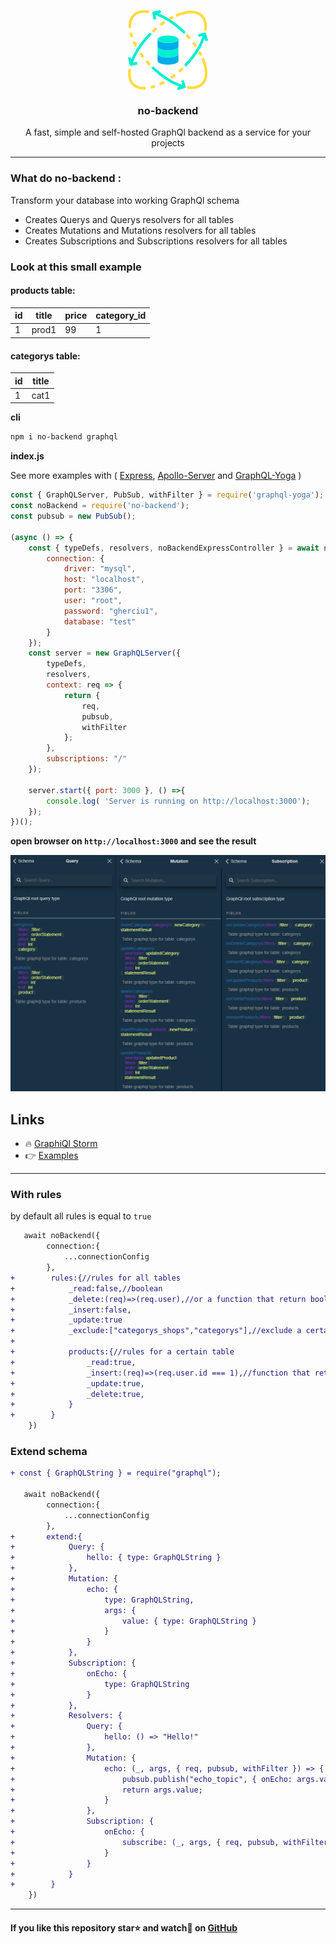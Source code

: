 <p align="center"><img align="center" style="width:128px" src="https://github.com/Gherciu/no-backend/blob/master/no-backend.png?raw=true"/></p>

<center><h3 align="center"> no-backend </h3></center>
<p align="center">A fast, simple and self-hosted GraphQl backend as a service for your projects</p>

---

### What do no-backend :

Transform your database into working GraphQl schema

-   Creates Querys and Querys resolvers for all tables
-   Creates Mutations and Mutations resolvers for all tables
-   Creates Subscriptions and Subscriptions resolvers for all tables

### Look at this small example

#### products table:

| id  | title | price | category_id |
| --- | ----- | ----- | ----------- |
| 1   | prod1 | 99    | 1           |

#### categorys table:

| id  | title |
| --- | ----- |
| 1   | cat1  |

**cli**

```bash
npm i no-backend graphql
```

**index.js**

See more examples with ( [Express](https://github.com/Gherciu/no-backend/tree/master/examples/express), [Apollo-Server](https://github.com/Gherciu/no-backend/tree/master/examples/apollo) and [GraphQL-Yoga](https://github.com/Gherciu/no-backend/tree/master/examples/yoga) )
```js
const { GraphQLServer, PubSub, withFilter } = require('graphql-yoga');
const noBackend = require('no-backend'); 
const pubsub = new PubSub();

(async () => {
    const { typeDefs, resolvers, noBackendExpressController } = await noBackend({
        connection: {
            driver: "mysql",
            host: "localhost",
            port: "3306",
            user: "root",
            password: "gherciu1",
            database: "test"
        }
    });
    const server = new GraphQLServer({
        typeDefs,
        resolvers,
        context: req => {
            return {
                req,
                pubsub, 
                withFilter
            };
        },
        subscriptions: "/"
    });

    server.start({ port: 3000 }, () =>{
        console.log( 'Server is running on http://localhost:3000');
    });
})();
```

**open browser on `http://localhost:3000`  and see the result**

![no-backend](https://github.com/Gherciu/no-backend/blob/master/no-backend-result.png?raw=true)

## Links

-   🔥 [GraphiQl Storm](https://github.com/Gherciu/graphiql-storm)
-   👉 [Examples](https://github.com/Gherciu/no-backend/tree/master/examples)
---
### With rules

by default all rules is equal to `true`

```diff
   await noBackend({
        connection:{
            ...connectionConfig
        },
+        rules:{//rules for all tables
+            _read:false,//boolean
+            _delete:(req)=>(req.user),//or a function that return boolean
+            _insert:false,
+            _update:true
+            _exclude:["categorys_shops","categorys"],//exclude a certain table from schema
+
+            products:{//rules for a certain table
+                _read:true,
+                _insert:(req)=>(req.user.id === 1),//function that return boolean
+                _update:true,
+                _delete:true,
+            }
+        }
    })
```

### Extend schema

```diff
+ const { GraphQLString } = require("graphql");

   await noBackend({
        connection:{
            ...connectionConfig
        },
+       extend:{
+            Query: {
+                hello: { type: GraphQLString }
+            },
+            Mutation: {
+                echo: {
+                    type: GraphQLString,
+                    args: {
+                        value: { type: GraphQLString }
+                    }
+                }
+            },
+            Subscription: {
+                onEcho: {
+                    type: GraphQLString
+                }
+            },
+            Resolvers: {
+                Query: {
+                    hello: () => "Hello!"
+                },
+                Mutation: {
+                    echo: (_, args, { req, pubsub, withFilter }) => {
+                        pubsub.publish("echo_topic", { onEcho: args.value });
+                        return args.value;
+                    }
+                },
+                Subscription: {
+                    onEcho: {
+                        subscribe: (_, args, { req, pubsub, withFilter }) => pubsub.asyncIterator("echo_topic")
+                    }
+                }
+            }
+        }
    })
```

---

#### If you like this repository star⭐ and watch👀 on [GitHub](https://github.com/Gherciu/no-backend)
